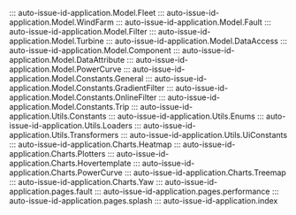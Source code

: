 
::: auto-issue-id-application.Model.Fleet
::: auto-issue-id-application.Model.WindFarm
::: auto-issue-id-application.Model.Fault
::: auto-issue-id-application.Model.Filter
::: auto-issue-id-application.Model.Turbine
::: auto-issue-id-application.Model.DataAccess
::: auto-issue-id-application.Model.Component
::: auto-issue-id-application.Model.DataAttribute
::: auto-issue-id-application.Model.PowerCurve
::: auto-issue-id-application.Model.Constants.General
::: auto-issue-id-application.Model.Constants.GradientFilter
::: auto-issue-id-application.Model.Constants.OnlineFilter
::: auto-issue-id-application.Model.Constants.Trip
::: auto-issue-id-application.Utils.Constants
::: auto-issue-id-application.Utils.Enums
::: auto-issue-id-application.Utils.Loaders
::: auto-issue-id-application.Utils.Transformers
::: auto-issue-id-application.Utils.UiConstants
::: auto-issue-id-application.Charts.Heatmap
::: auto-issue-id-application.Charts.Plotters
::: auto-issue-id-application.Charts.Hovertemplate
::: auto-issue-id-application.Charts.PowerCurve
::: auto-issue-id-application.Charts.Treemap
::: auto-issue-id-application.Charts.Yaw
::: auto-issue-id-application.pages.fault
::: auto-issue-id-application.pages.performance
::: auto-issue-id-application.pages.splash
::: auto-issue-id-application.index

